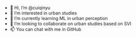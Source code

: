 - 👋 Hi, I’m @cuiqinyu
- 👀 I’m interested in urban studies
- 🌱 I’m currently learning ML in urban perception
- 💞️ I’m looking to collaborate on urban studies based on SVI
- 📫 You can chat with me in GitHub

<!---
cuiqinyu/cuiqinyu is a ✨ special ✨ repository because its `README.md` (this file) appears on your GitHub profile.
You can click the Preview link to take a look at your changes.
--->
